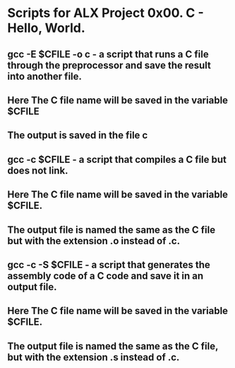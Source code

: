 # Scripts for ALX Project 0x00. C - Hello, World.

## gcc -E $CFILE -o c - a script that runs a C file through the preprocessor and save the result into another file. 
## Here The C file name will be saved in the variable $CFILE
## The output is saved in the file c

## gcc -c $CFILE  -  a script that compiles a C file but does not link.
## Here The C file name will be saved in the variable $CFILE.
## The output file is named the same as the C file but with the extension .o instead of .c. 

## gcc -c -S $CFILE  - a script that generates the assembly code of a C code and save it in an output file.
## Here The C file name will be saved in the variable $CFILE.
## The output file is named the same as the C file, but with the extension .s instead of .c. 

## 
